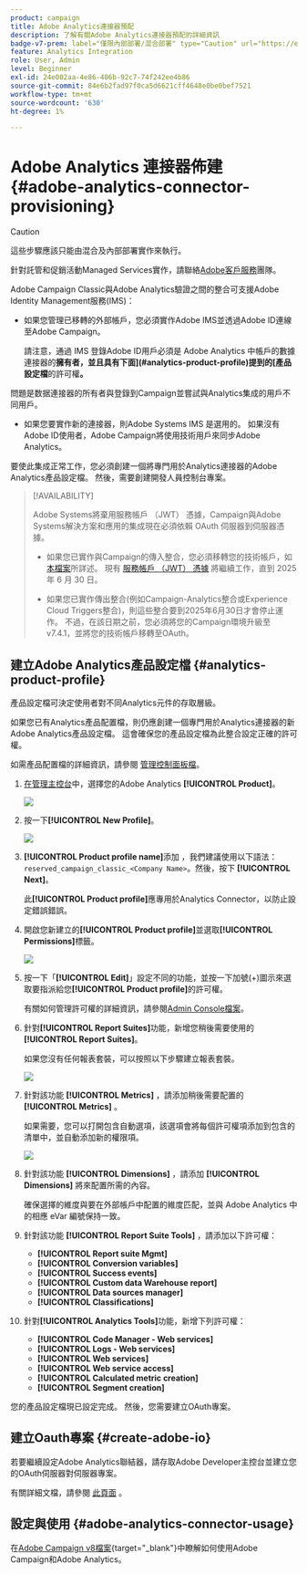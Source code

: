 ```yaml
---
product: campaign
title: Adobe Analytics連接器預配
description: 了解有關Adobe Analytics連接器預配的詳細資訊
badge-v7-prem: label="僅限內部部署/混合部署" type="Caution" url="https://experienceleague.adobe.com/docs/campaign-classic/using/installing-campaign-classic/architecture-and-hosting-models/hosting-models-lp/hosting-models.html?lang=zh-Hant" tooltip="僅適用於 v7 內部部署和混合部署"
feature: Analytics Integration
role: User, Admin
level: Beginner
exl-id: 24e002aa-4e86-406b-92c7-74f242ee4b86
source-git-commit: 84e6b2fad97f0ca5d6621cff4648e0be0bef7521
workflow-type: tm+mt
source-wordcount: '630'
ht-degree: 1%

---
```


# Adobe Analytics 連接器佈建 {#adobe-analytics-connector-provisioning}

>[!CAUTION]
>
> 這些步驟應該只能由混合及內部部署實作來執行。
>
>針對託管和促銷活動Managed Services實作，請聯絡[Adobe客戶服務](https://helpx.adobe.com/tw/enterprise/admin-guide.html/enterprise/using/support-for-experience-cloud.ug.html)團隊。

Adobe Campaign Classic與Adobe Analytics驗證之間的整合可支援Adobe Identity Management服務(IMS)：

* 如果您管理已移轉的外部帳戶，您必須實作Adobe IMS並透過Adobe ID連線至Adobe Campaign。

  請注意，通過 IMS 登錄Adobe ID用戶必須是 Adobe Analytics 中帳戶的數據連接器的&#x200B;**擁有者，並且具有下面](#analytics-product-profile)提到的[產品設定檔**&#x200B;的許可權&#x200B;**。**

問題是数据連接器的所有者與登錄到Campaign並嘗試與Analytics集成的用戶不同用戶。

* 如果您要實作新的連接器，則Adobe Systems IMS 是選用的。 如果沒有Adobe ID使用者，Adobe Campaign將使用技術用戶來同步Adobe Analytics。

要使此集成正常工作，您必須創建一個將專門用於Analytics連接器的Adobe Analytics產品設定檔。 然後，需要創建開發人員控制台專案。

>[!AVAILABILITY]
>
> Adobe Systems將棄用服務帳戶 （JWT） 憑據，Campaign與Adobe Systems解決方案和應用的集成現在必須依賴 OAuth 伺服器到伺服器憑據。</br>
>
> * 如果您已實作與Campaign的傳入整合，您必須移轉您的技術帳戶，如[本檔案](https://developer.adobe.com/developer-console/docs/guides/authentication/ServerToServerAuthentication/migration/#_blank)所詳述。 現有 [服務帳戶 （JWT） 憑據](oauth-technical-account.md) 將繼續工作，直到 2025 年 6 月 30 日。</br>
>
> * 如果您已實作傳出整合(例如Campaign-Analytics整合或Experience Cloud Triggers整合)，則這些整合要到2025年6月30日才會停止運作。 不過，在該日期之前，您必須將您的Campaign環境升級至v7.4.1，並將您的技術帳戶移轉至OAuth。

## 建立Adobe Analytics產品設定檔 {#analytics-product-profile}

產品設定檔可決定使用者對不同Analytics元件的存取層級。

如果您已有Analytics產品配置檔，則仍應創建一個專門用於Analytics連接器的新Adobe Analytics產品設定檔。 這會確保您的產品設定檔為此整合設定正確的許可權。

如需產品配置檔的詳細資訊，請參閱 [管理控制面板檔](https://helpx.adobe.com/mt/enterprise/admin-guide.html)。

1. [在管理主控台](https://adminconsole.adobe.com/)中，選擇您的Adobe Analytics **[!UICONTROL Product]**。

   ![](assets/do-not-localize/triggers_1.png)

1. 按一下&#x200B;**[!UICONTROL New Profile]**。

   ![](assets/do-not-localize/triggers_2.png)

1. **[!UICONTROL Product profile name]**&#x200B;添加 ，我們建議使用以下語法：`reserved_campaign_classic_<Company Name>`。然後，按下 **[!UICONTROL Next]**。

   此&#x200B;**[!UICONTROL Product profile]**&#x200B;應專用於Analytics Connector，以防止設定錯誤錯誤。

1. 開啟您新建立的&#x200B;**[!UICONTROL Product profile]**&#x200B;並選取&#x200B;**[!UICONTROL Permissions]**&#x200B;標籤。

   ![](assets/do-not-localize/triggers_3.png)

1. 按一下「**[!UICONTROL Edit]**」設定不同的功能，並按一下加號(+)圖示來選取要指派給您&#x200B;**[!UICONTROL Product profile]**&#x200B;的許可權。

   有關如何管理許可權的詳細資訊，請參閱[Admin Console檔案](https://helpx.adobe.com/mt/enterprise/using/manage-permissions-and-roles.html)。

1. 針對&#x200B;**[!UICONTROL Report Suites]**&#x200B;功能，新增您稍後需要使用的&#x200B;**[!UICONTROL Report Suites]**。

   如果您沒有任何報表套裝，可以按照以下步驟建立[](../../integrations/using/gs-aa.md)報表套裝。

   ![](assets/do-not-localize/triggers_4.png)

1. 針對該功能 **[!UICONTROL Metrics]** ，請添加稍後需要配置的 **[!UICONTROL Metrics]** 。

   如果需要，您可以打開包含自動選項，該選項會將每個許可權項添加到包含的清單中，並自動添加新的權限項。

   ![](assets/do-not-localize/triggers_13.png)

1. 針對該功能 **[!UICONTROL Dimensions]** ，請添加 **[!UICONTROL Dimensions]** 將來配置所需的內容。

   確保選擇的維度與要在外部帳戶中配置的維度匹配，並與 Adobe Analytics 中的相應 eVar 編號保持一致。

1. 針對該功能 **[!UICONTROL Report Suite Tools]** ，請添加以下許可權：

   * **[!UICONTROL Report suite Mgmt]**
   * **[!UICONTROL Conversion variables]**
   * **[!UICONTROL Success events]**
   * **[!UICONTROL Custom data Warehouse report]**
   * **[!UICONTROL Data sources manager]**
   * **[!UICONTROL Classifications]**

1. 針對&#x200B;**[!UICONTROL Analytics Tools]**&#x200B;功能，新增下列許可權：

   * **[!UICONTROL Code Manager - Web services]**
   * **[!UICONTROL Logs - Web services]**
   * **[!UICONTROL Web services]**
   * **[!UICONTROL Web service access]**
   * **[!UICONTROL Calculated metric creation]**
   * **[!UICONTROL Segment creation]**

您的產品設定檔現已設定完成。 然後，您需要建立OAuth專案。

## 建立Oauth專案 {#create-adobe-io}

若要繼續設定Adobe Analytics聯結器，請存取Adobe Developer主控台並建立您的OAuth伺服器對伺服器專案。

有關詳細文檔，請參閱 [此頁面](oauth-technical-account.md#oauth-service) 。

## 設定與使用 {#adobe-analytics-connector-usage}

在[Adobe Campaign v8檔案](https://experienceleague.adobe.com/en/docs/campaign/campaign-v8/connect/ac-aa){target="_blank"}中瞭解如何使用Adobe Campaign和Adobe Analytics。